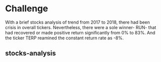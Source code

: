 # Challenge 

With a brief stocks analysis of trend from 2017 to 2018, there had been crisis in overall tickers. Nevertheless, there were a sole winner- RUN- that had recovered or made positive return significantly from 0% to 83%. And the ticker TERP reamined the constant return rate as -8%. 

## stocks-analysis
